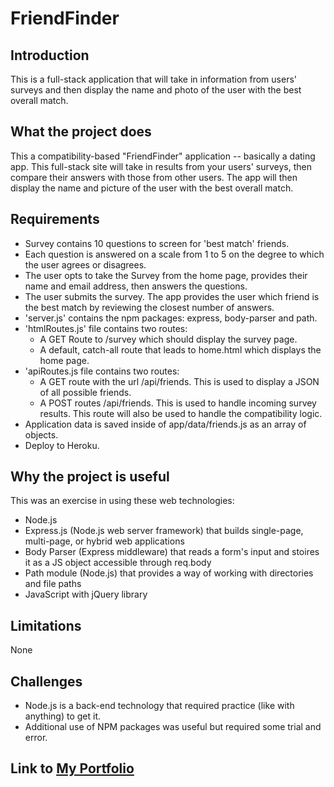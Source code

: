 # FriendFinder

## Introduction
This is a full-stack application that will take in information from users' surveys and then display the name and photo of the user with the best overall match.

## What the project does
This a compatibility-based "FriendFinder" application -- basically a dating app. This full-stack site will take in results from your users' surveys, then compare their answers with those from other users. The app will then display the name and picture of the user with the best overall match.

## Requirements
* Survey contains 10 questions to screen for 'best match' friends.
* Each question is answered on a scale from 1 to 5 on the degree to which the user agrees or disagrees.
* The user opts to take the Survey from the home page, provides their name and email address, then answers the questions.
* The user submits the survey. The app provides the user which friend is the best match by reviewing the closest number of answers.
* 'server.js' contains the npm packages:  express, body-parser and path.
* 'htmlRoutes.js' file contains two routes: 
    *  A GET Route to /survey which should display the survey page.
    * A default, catch-all route that leads to home.html which displays the home page.
* 'apiRoutes.js file contains two routes:
    *  A GET route with the url /api/friends. This is used to display a JSON of all possible friends.
    *  A POST routes /api/friends. This is used to handle incoming survey results. This route will also be used to handle the compatibility logic. 
* Application data is saved inside of app/data/friends.js as an array of objects. 
* Deploy to Heroku.

## Why the project is useful
This was an exercise in using these web technologies:  
* Node.js 
* Express.js (Node.js web server framework) that builds single-page, multi-page, or hybrid web applications
* Body Parser (Express middleware) that reads a form's input and stoires it as a JS object accessible through req.body
* Path module (Node.js) that provides a way of working with directories and file paths
* JavaScript with jQuery library

## Limitations
None

## Challenges
- Node.js is a back-end technology that required practice (like with anything) to get it.
- Additional use of NPM packages was useful but required some trial and error.

## Link to [My Portfolio](https://teeterjm58.github.io/Responsive-Portfolio/portfolio.html)

